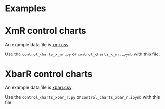 # Examples

# XmR control charts

An example data file is [xmr.csv](https://drive.google.com/open?id=0BzrdQfHR2I5DRld4MndVT2R0dEk).

Use the `control_charts_x_mr.py` or `control_charts_x_mr.ipynb` with this file.

# XbarR control charts

An example data file is [xbarr.csv](https://drive.google.com/open?id=0BzrdQfHR2I5DdWpLOC1DSWltVzA).

Use the `control_charts_xbar_r.py` or `control_charts_xbar_r.ipynb` with this file.
